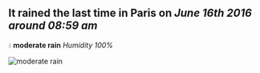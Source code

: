 ## It rained the last time in Paris on *June 16th 2016 around 08:59 am*
💧  **moderate rain** *Humidity 100%*

![moderate rain](http://openweathermap.org/img/w/10d.png)
